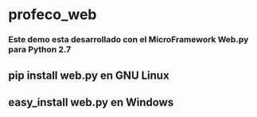 # profeco_web
### Este demo esta desarrollado con el MicroFramework Web.py para Python 2.7
## pip install web.py en GNU Linux
## easy_install web.py en Windows
